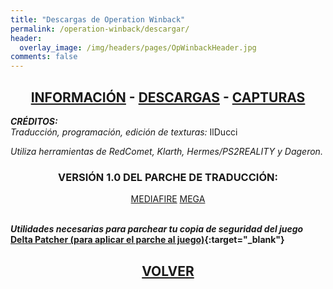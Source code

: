 ```yaml
---
title: "Descargas de Operation Winback"
permalink: /operation-winback/descargar/
header:
  overlay_image: /img/headers/pages/OpWinbackHeader.jpg
comments: false
---
```

<h2 style="text-align: center;"><strong><a href="/operation-winback/informacion/">INFORMACIÓN</a> - <a href="/operation-winback/descargar/">DESCARGAS</a> - <a href="/operation-winback/capturas/">CAPTURAS</a></strong></h2>

_**CRÉDITOS:**_  
_Traducción, programación, edición de texturas:_ IlDucci

_Utiliza herramientas de RedComet, Klarth, Hermes/PS2REALITY y Dageron._

<h3 style="text-align: center;">VERSIÓN 1.0 DEL PARCHE DE TRADUCCIÓN:</h3>

<center>
<a href="https://www.mediafire.com/file/u134tj9e0ckw3b8/OPWB-V10-ESP.7z/file" class="btn btn--primary btn--x-large" target="_blank">MEDIAFIRE</a> <a href="https://mega.nz/file/pYVkSZqC#PppPK_y0youHdoJW-hBpJDkdKdQNlcJh8-A5cRnoAyE" class="btn btn--primary btn--x-large" target="_blank">MEGA</a>
</center><br>

_**Utilidades necesarias para parchear tu copia de seguridad del juego**_  
**[Delta Patcher (para aplicar el parche al juego)](https://github.com/marco-calautti/DeltaPatcher/releases){:target="_blank"}**

<h2 style="text-align: center;"><a href="/operation-winback/"><strong>VOLVER</strong></a></h2>


